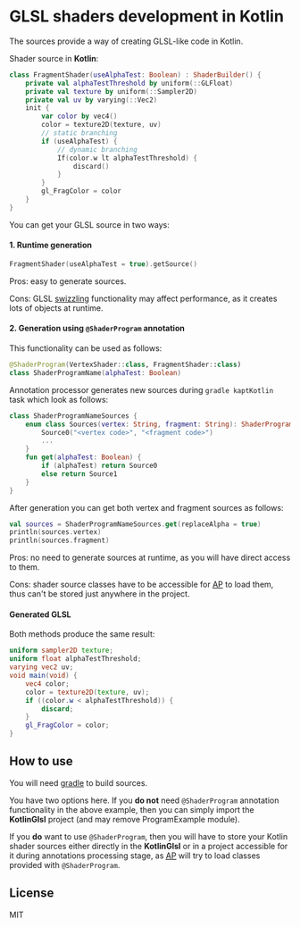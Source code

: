 # GLSL shaders development in Kotlin

The sources provide a way of creating GLSL-like code in Kotlin.

Shader source in <b>Kotlin</b>:
```kotlin
class FragmentShader(useAlphaTest: Boolean) : ShaderBuilder() {
    private val alphaTestThreshold by uniform(::GLFloat)
    private val texture by uniform(::Sampler2D)
    private val uv by varying(::Vec2)
    init {
        var color by vec4()
        color = texture2D(texture, uv)
        // static branching
        if (useAlphaTest) {
            // dynamic branching
            If(color.w lt alphaTestThreshold) {
                discard()
            }
        }
        gl_FragColor = color
    }
}
```
You can get your GLSL source in two ways:
#### 1. Runtime generation
```kotlin
FragmentShader(useAlphaTest = true).getSource()
```
Pros: easy to generate sources.

Cons: GLSL <a href="https://www.khronos.org/opengl/wiki/Data_Type_(GLSL)#Swizzling">swizzling</a> functionality may affect performance, as it creates lots of objects at runtime.

#### 2. Generation using ```@ShaderProgram``` annotation
This functionality can be used as follows:
```kotlin
@ShaderProgram(VertexShader::class, FragmentShader::class)
class ShaderProgramName(alphaTest: Boolean)
```

Annotation processor generates new sources during ```gradle kaptKotlin``` task which  look as follows:
```kotlin
class ShaderProgramNameSources {
    enum class Sources(vertex: String, fragment: String): ShaderProgramSources {
        Source0("<vertex code>", "<fragment code>")
        ...
    }
    fun get(alphaTest: Boolean) {
        if (alphaTest) return Source0
        else return Source1
    }
}
```
After generation you can get both vertex and fragment sources as follows:
```kotlin
val sources = ShaderProgramNameSources.get(replaceAlpha = true)
println(sources.vertex)
println(sources.fragment)
```
Pros: no need to generate sources at runtime, as you will have direct access to them.

Cons: shader source classes have to be accessible for <u><abbr title="Annotation Processor">AP</abbr></u> to load them, thus can't be stored just anywhere in the project.

#### Generated GLSL
Both methods produce the same result:
```glsl
uniform sampler2D texture;
uniform float alphaTestThreshold;
varying vec2 uv;
void main(void) {
    vec4 color;
    color = texture2D(texture, uv);
    if ((color.w < alphaTestThreshold)) {
        discard;
    }
    gl_FragColor = color;
}
```

## How to use
You will need <a href="https://github.com/gradle/gradle">gradle</a> to build sources.

You have two options here. If you <b>do not</b> need ```@ShaderProgram``` annotation functionality in the above example, then you can simply import the <b>KotlinGlsl</b> project (and may remove ProgramExample module).

If you <b>do</b> want to use ```@ShaderProgram```, then you will have to store your Kotlin shader sources either directly in the <b>KotlinGlsl</b> or in a project accessible for it during annotations processing stage, as <u><abbr title="Annotation Processor">AP</abbr></u> will try to load classes provided with ```@ShaderProgram```.

## License
MIT
